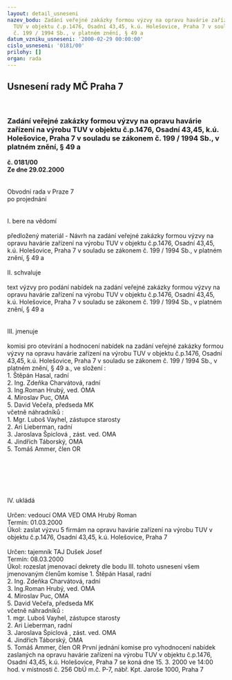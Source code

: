 ```yaml
---
layout: detail_usneseni
nazev_bodu: Zadání veřejné zakázky formou výzvy na opravu havárie zařízení na výrobu
  TUV v objektu č.p.1476, Osadní 43,45, k.ú. Holešovice, Praha 7 v souladu se zákonem
  č. 199 / 1994 Sb., v platném znění, § 49 a
datum_vzniku_usneseni: '2000-02-29 00:00:00'
cislo_usneseni: '0181/00'
prilohy: []
organ: rada
---
```

<div id="ucUsn_pList" class="usn">
	<span><h2>Usnesení rady MČ Praha 7 </h2>
<br></span><div class="standBody">
<span><h3>Zadání veřejné zakázky formou výzvy na opravu havárie zařízení na výrobu TUV v objektu č.p.1476, Osadní 43,45, k.ú. Holešovice, Praha 7 v souladu se zákonem č. 199 / 1994 Sb., v platném znění, § 49 a</h3></span><div class="center">
		<strong>č. 0181/00</strong><br>
	</div>
<div class="center">
		<strong>Ze dne 29.02.2000</strong><br><br>
	</div>
<br>Obvodní rada v Praze 7<br>po projednání<br><br><br>I.	bere na vědomí<br><br> předložený materiál - Návrh na zadání veřejné zakázky formou výzvy na opravu havárie zařízení na výrobu TUV v objektu č.p.1476, Osadní 43,45, k.ú. Holešovice, Praha 7 v souladu se zákonem č. 199 / 1994 Sb., v platném znění, § 49 a<br><br>II.	schvaluje <br><br>text výzvy pro podání nabídek na zadání veřejné zakázky formou výzvy na opravu havárie zařízení na výrobu TUV v objektu č.p.1476, Osadní 43,45, k.ú. Holešovice, Praha 7 v souladu se zákonem č. 199 / 1994 Sb., v platném znění, § 49 a<br><br><br>III.	jmenuje<br><br>komisi pro otevírání a hodnocení nabídek na zadání veřejné zakázky formou výzvy na opravu havárie zařízení na výrobu TUV v objektu č.p.1476, Osadní 43,45, k.ú. Holešovice, Praha 7 v souladu se zákonem č. 199 / 1994 Sb., v platném znění, § 49 a., ve složení :<br>1. Štěpán Hasal, radní<br>2. Ing. Zdeňka Charvátová, radní <br>3. Ing.Roman Hrubý, ved. OMA<br>4. Miroslav Puc, OMA<br>5. David Večeřa, předseda MK<br>včetně náhradníků :<br>1. Mgr. Luboš Vayhel, zástupce starosty<br>2. Ari Lieberman, radní<br>3. Jaroslava Špiclová , zást. ved. OMA<br>4. Jindřich Táborský, OMA<br>5. Tomáš Ammer, člen OR<br><br><br><br><br><br><br>IV.	ukládá <br><br> Určen:	vedoucí OMA	VED OMA Hrubý Roman<br>Termín: 01.03.2000<br>Úkol:	zaslat výzvu 5 firmám na opravu havárie zařízení na výrobu TUV v objektu č.p.1476, Osadní 43,45, k.ú. Holešovice, Praha 7 <br> <br> Určen:	tajemník	TAJ Dušek Josef<br>Termín: 08.03.2000<br>Úkol:	rozeslat jmenovací dekrety dle bodu III. tohoto usnesení všem jmenovaným členům komise 1. Štěpán Hasal, radní<br>                   2. Ing. Zdeňka Charvátová, radní <br>                   3. Ing.Roman Hrubý, ved. OMA <br>                   4. Miroslav Puc, OMA<br>                   5. David Večeřa, předseda MK<br>                   včetně náhradníků :<br>                   1. mgr. Luboš Vayhel, zástupce starosty<br>                   2. Ari Lieberman, radní<br>                   3. Jaroslava Špiclová , zást. ved. OMA<br>                   4. Jindřich Táborský, OMA<br>                   5. Tomáš Ammer, člen OR                                                                                                   První jednání komise pro vyhodnocení nabídek zaslaných na  opravu havárie zařízení na výrobu TUV v objektu č.p.1476, Osadní 43,45, k.ú. Holešovice, Praha 7  se koná dne 15. 3. 2000 ve 14:00 hod. v místnosti č. 256 ObÚ m.č. P-7, nábř. Kpt. Jaroše 1000, Praha 7   <br>
</div>
</div>